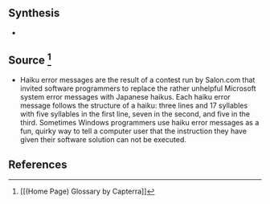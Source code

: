 ## Synthesis
- 
## Source [^1]
- Haiku error messages are the result of a contest run by Salon.com that invited software programmers to replace the rather unhelpful Microsoft system error messages with Japanese haikus. Each haiku error message follows the structure of a haiku: three lines and 17 syllables with five syllables in the first line, seven in the second, and five in the third. Sometimes Windows programmers use haiku error messages as a fun, quirky way to tell a computer user that the instruction they have given their software solution can not be executed.
## References

[^1]: [[(Home Page) Glossary by Capterra]]